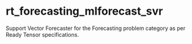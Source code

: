 # rt_forecasting_mlforecast_svr
Support Vector Forecaster for the Forecasting problem category as per Ready Tensor specifications.
